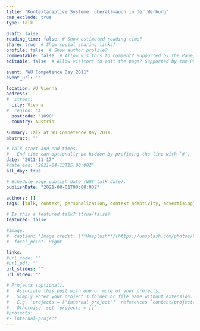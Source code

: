 ```yaml
---
title: "Kontextadaptive Systeme: überall—auch in der Werbung"
cms_exclude: true
type: talk

draft: false
reading_time: false  # Show estimated reading time?
share: true  # Show social sharing links?
profile: false  # Show author profile?
commentable: false  # Allow visitors to comment? Supported by the Page, Post, and Docs content types.
editable: false  # Allow visitors to edit the page? Supported by the Page, Post, and Docs content types.

event: "WU Competence Day 2011"
event_url: ""

location: WU Vienna
address:
#  street: 
  city: Vienna
#  region: CA
  postcode: '1090'
  country: Austria

summary: Talk at WU Competence Day 2011.
abstract: ""

# Talk start and end times.
#   End time can optionally be hidden by prefixing the line with `#`.
date: "2011-11-17"
#date_end: "2021-04-13T15:00:00Z"
all_day: true

# Schedule page publish date (NOT talk date).
publishDate: "2021-08-01T00:00:00Z"

authors: []
tags: [talk, context, personalization, context adaptivity, advertising]

# Is this a featured talk? (true/false)
featured: false

#image:
#  caption: 'Image credit: [**Unsplash**](https://unsplash.com/photos/bzdhc5b3Bxs)'
#  focal_point: Right

links:
#url_code: ""
#url_pdf: ""
url_slides: ""
url_video: ""

# Projects (optional).
#   Associate this post with one or more of your projects.
#   Simply enter your project's folder or file name without extension.
#   E.g. `projects = ["internal-project"]` references `content/project/deep-learning/index.md`.
#   Otherwise, set `projects = []`.
#projects:
#- internal-project
---
```

